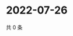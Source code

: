 # 2022-07-26

共 0 条

<!-- BEGIN WEIBO -->
<!-- 最后更新时间 Tue Jul 26 2022 01:23:25 GMT+0800 (China Standard Time) -->

<!-- END WEIBO -->
